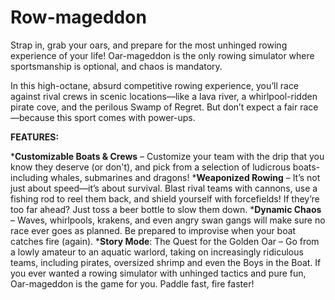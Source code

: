 # Row-mageddon
Strap in, grab your oars, and prepare for the most unhinged rowing experience of your life! Oar-mageddon is the only rowing simulator where sportsmanship is optional, and chaos is mandatory.

In this high-octane, absurd competitive rowing experience, you’ll race against rival crews in scenic locations—like a lava river, a whirlpool-ridden pirate cove, and the perilous Swamp of Regret. But don’t expect a fair race—because this sport comes with power-ups.

**FEATURES:**

***Customizable Boats & Crews** – Customize your team with the drip that you know they deserve (or don't), and pick from a selection of ludicrous boats-including whales, submarines and dragons!
***Weaponized Rowing** – It’s not just about speed—it’s about survival. Blast rival teams with cannons, use a fishing rod to reel them back, and shield yourself with forcefields! If they’re too far ahead? Just toss a beer bottle to slow them down.
***Dynamic Chaos** – Waves, whirlpools, krakens, and even angry swan gangs will make sure no race ever goes as planned. Be prepared to improvise when your boat catches fire (again).
***Story Mode**: The Quest for the Golden Oar – Go from a lowly amateur to an aquatic warlord, taking on increasingly ridiculous teams, including pirates, oversized shrimp and even the Boys in the Boat.
If you ever wanted a rowing simulator with unhinged tactics and pure fun, Oar-mageddon is the game for you. Paddle fast, fire faster!